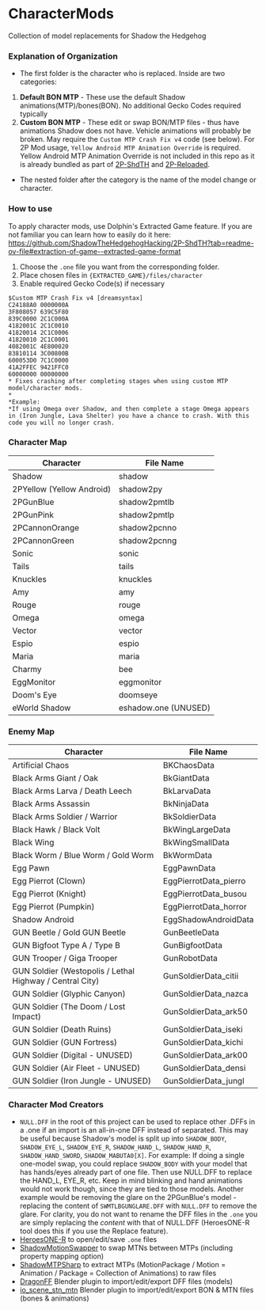# CharacterMods
Collection of model replacements for Shadow the Hedgehog

### Explanation of Organization
* The first folder is the character who is replaced. Inside are two categories:
1. **Default BON MTP** - These use the default Shadow animations(MTP)/bones(BON). No additional Gecko Codes required typically
2. **Custom BON MTP** - These edit or swap BON/MTP files - thus have animations Shadow does not have. Vehicle animations will probably be broken. May require the `Custom MTP Crash Fix v4` code (see below). For 2P Mod usage, `Yellow Android MTP Animation Override` is required. Yellow Android MTP Animation Override is not included in this repo as it is already bundled as part of [2P-ShdTH](https://github.com/ShadowTheHedgehogHacking/2P-ShdTH) and [2P-Reloaded](https://github.com/ShadowTheHedgehogHacking/2P-Reloaded).
* The nested folder after the category is the name of the model change or character. 

### How to use
To apply character mods, use Dolphin's Extracted Game feature. If you are not familiar you can learn how to easily do it here:
https://github.com/ShadowTheHedgehogHacking/2P-ShdTH?tab=readme-ov-file#extraction-of-game--extracted-game-format

1. Choose the `.one` file you want from the corresponding folder.
2. Place chosen files in  `{EXTRACTED_GAME}/files/character`
3. Enable required Gecko Code(s) if necessary

```
$Custom MTP Crash Fix v4 [dreamsyntax]
C24188A0 0000000A
3F808057 639C5F80
839C0000 2C1C000A
4182001C 2C1C0010
41820014 2C1C0006
41820010 2C1C0001
4082001C 4E800020
83810114 3C00800B
600053D0 7C1C0000
41A2FFEC 9421FFC0
60000000 00000000
* Fixes crashing after completing stages when using custom MTP model/character mods.
*
*Example:
*If using Omega over Shadow, and then complete a stage Omega appears in (Iron Jungle, Lava Shelter) you have a chance to crash. With this code you will no longer crash.
```

### Character Map
| Character                   | File Name                              |
| --------------------------- | -------------------------------------- |
| Shadow                      | shadow                                 |
| 2PYellow (Yellow Android)   | shadow2py                              |
| 2PGunBlue                   | shadow2pmtlb                           |
| 2PGunPink                   | shadow2pmtlp                           |
| 2PCannonOrange              | shadow2pcnno                           |
| 2PCannonGreen               | shadow2pcnng                           |
| Sonic                       | sonic                                  |
| Tails                       | tails                                  |
| Knuckles                    | knuckles                               |
| Amy                         | amy                                    |
| Rouge                       | rouge                                  |
| Omega                       | omega                                  |
| Vector                      | vector                                 |
| Espio                       | espio                                  |
| Maria                       | maria                                  |
| Charmy                      | bee                                    |
| EggMonitor                  | eggmonitor                             |
| Doom's Eye                  | doomseye                               |
| eWorld Shadow               | eshadow.one (UNUSED)                   |

### Enemy Map
| Character                                                  | File Name                              |
| ---------------------------------------------------------- | -------------------------------------- |
| Artificial Chaos                                           | BKChaosData                            |
| Black Arms Giant / Oak                                     | BkGiantData                            |
| Black Arms Larva / Death Leech                             | BkLarvaData                            |
| Black Arms Assassin                                        | BkNinjaData                            |
| Black Arms Soldier / Warrior                               | BkSoldierData                          |
| Black Hawk / Black Volt                                    | BkWingLargeData                        |
| Black Wing                                                 | BkWingSmallData                        |
| Black Worm / Blue Worm / Gold Worm                         | BkWormData                             |
| Egg Pawn                                                   | EggPawnData                            |
| Egg Pierrot (Clown)                                        | EggPierrotData_pierro                  |
| Egg Pierrot (Knight)                                       | EggPierrotData_busou                   |
| Egg Pierrot (Pumpkin)                                      | EggPierrotData_horror                  |
| Shadow Android                                             | EggShadowAndroidData                   |
| GUN Beetle / Gold GUN Beetle                               | GunBeetleData                          |
| GUN Bigfoot Type A / Type B                                | GunBigfootData                         |
| GUN Trooper / Giga Trooper                                 | GunRobotData                           |
| GUN Soldier (Westopolis / Lethal Highway / Central City)   | GunSoldierData_citii                   |
| GUN Soldier (Glyphic Canyon)                               | GunSoldierData_nazca                   |
| GUN Soldier (The Doom / Lost Impact)                       | GunSoldierData_ark50                   |
| GUN Soldier (Death Ruins)                                  | GunSoldierData_iseki                   |
| GUN Soldier (GUN Fortress)                                 | GunSoldierData_kichi                   |
| GUN Soldier (Digital - UNUSED)                             | GunSoldierData_ark00                   |
| GUN Soldier (Air Fleet - UNUSED)                           | GunSoldierData_densi                   |
| GUN Soldier (Iron Jungle - UNUSED)                         | GunSoldierData_jungl                   |

### Character Mod Creators 
* `NULL.DFF` in the root of this project can be used to replace other .DFFs in a .one if an import is an all-in-one DFF instead of separated. This may be useful because Shadow's model is split up into `SHADOW_BODY`, `SHADOW_EYE_L`, `SHADOW_EYE_R`, `SHADOW_HAND_L`, `SHADOW_HAND_R`, `SHADOW_HAND_SWORD`, `SHADOW_MABUTA0[X]`. For example: If doing a single one-model swap, you could replace `SHADOW_BODY` with your model that has hands/eyes already part of one file. Then use NULL.DFF to replace the HAND_L, EYE_R, etc. Keep in mind blinking and hand animations would not work though, since they are tied to those models. Another example would be removing the glare on the 2PGunBlue's model - replacing the content of `SWMTLBGUNGLARE.DFF` with `NULL.DFF` to remove the glare. For clarity, you do not want to rename the DFF files in the `.one` you are simply replacing the *content* with that of NULL.DFF (HeroesONE-R tool does this if you use the Replace feature).
* [HeroesONE-R](https://github.com/Sewer56/HeroesONE-Reloaded/releases) to open/edit/save `.one` files
* [ShadowMotionSwapper](https://github.com/ShadowTheHedgehogHacking/ShadowMotionSwapper) to swap MTNs between MTPs (including property mapping option)
* [ShadowMTPSharp](https://github.com/Sewer56/ShadowMTPSharp/releases) to extract MTPs (MotionPackage / Motion = Animation / Package = Collection of Animations) to raw files
* [DragonFF](https://github.com/Parik27/DragonFF) Blender plugin to import/edit/export DFF files (models)
* [io_scene_stn_mtn](https://github.com/Psycrow101/Blender-3D-STH-Mtn-plugin) Blender plugin to import/edit/export BON & MTN files (bones & animations)

